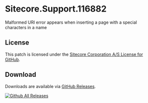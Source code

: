 # Sitecore.Support.116882
Malformed URI error appears when inserting a page with a special characters in a name

## License  
This patch is licensed under the [Sitecore Corporation A/S License for GitHub](https://github.com/sitecoresupport/Sitecore.Support.116882/blob/master/LICENSE).  

## Download  
Downloads are available via [GitHub Releases](https://github.com/sitecoresupport/Sitecore.Support.116882/releases).  

[![Github All Releases](https://img.shields.io/github/downloads/SitecoreSupport/Sitecore.Support.116882/total.svg)](https://github.com/SitecoreSupport/Sitecore.Support.116882/releases)
